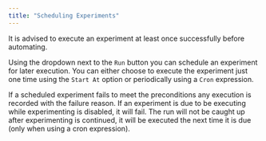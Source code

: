 ```yaml
---
title: "Scheduling Experiments"
---
```


It is advised to execute an experiment at least once successfully before automating.

Using the dropdown next to the `Run` button you can schedule an experiment for later execution.
You can either choose to execute the experiment just one time using the `Start At` option or periodically using a `Cron` expression.

If a scheduled experiment fails to meet the preconditions any execution is recorded with the failure reason.
If an experiment is due to be executing while experimenting is disabled, it will fail.
The run will not be caught up after experimenting is continued, it will be executed the next time it is due (only when using a cron expression).

